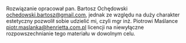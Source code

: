 Rozwiązanie opracował pan. Bartosz Ochędowski <ochedowski.bartosz@gmail.com>, jednak ze względu na 
duży charakter estetyczny pozwolił sobie udzielić mi, czyli mgr inż. Piotrowi Maślance 
<piotr.maslanka@henrietta.com.pl> licencji na niewyłączne rozpowszechnianie tego materiału
w dowolnym celu.
